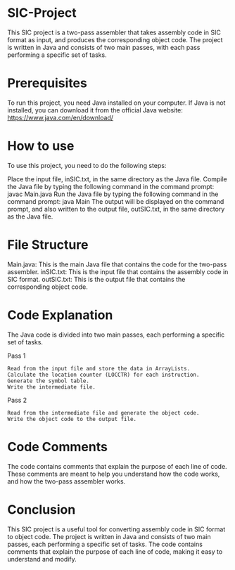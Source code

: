 # SIC-Project

This SIC project is a two-pass assembler that takes assembly code in SIC format as input, and produces the corresponding object code. The project is written in Java and consists of two main passes, with each pass performing a specific set of tasks.

# Prerequisites
  To run this project, you need Java installed on your computer. If Java is not installed, you can download it from the official Java website: https://www.java.com/en/download/

# How to use
To use this project, you need to do the following steps:

  Place the input file, inSIC.txt, in the same directory as the Java file.
  Compile the Java file by typing the following command in the command prompt: javac Main.java
  Run the Java file by typing the following command in the command prompt: java Main
  The output will be displayed on the command prompt, and also written to the output file, outSIC.txt, in the same directory as the Java file.

# File Structure

  Main.java: This is the main Java file that contains the code for the two-pass assembler.
  inSIC.txt: This is the input file that contains the assembly code in SIC format.
  outSIC.txt: This is the output file that contains the corresponding object code.

# Code Explanation
The Java code is divided into two main passes, each performing a specific set of tasks.

  Pass 1

    Read from the input file and store the data in ArrayLists.
    Calculate the location counter (LOCCTR) for each instruction.
    Generate the symbol table.
    Write the intermediate file.

  Pass 2

    Read from the intermediate file and generate the object code.
    Write the object code to the output file.

# Code Comments
  The code contains comments that explain the purpose of each line of code. These comments are meant to help you understand how the code works, and how the two-pass assembler works.

# Conclusion
  This SIC project is a useful tool for converting assembly code in SIC format to object code. The project is written in Java and consists of two main passes, each performing a specific set of tasks. The code contains comments that explain the purpose of each line of code, making it easy to understand and modify.
